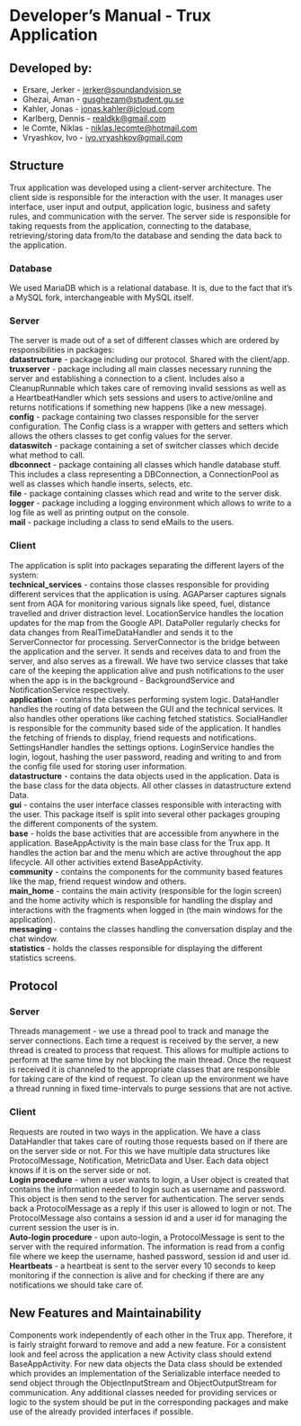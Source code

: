 # Developer’s Manual - Trux Application
## Developed by:
* Ersare, Jerker - <jerker@soundandvision.se>
* Ghezai, Aman - <gusghezam@student.gu.se>
* Kahler, Jonas - <jonas.kahler@icloud.com>
* Karlberg, Dennis - <realdkk@gmail.com>
* le Comte, Niklas - <niklas.lecomte@hotmail.com>
* Vryashkov, Ivo - <ivo.vryashkov@gmail.com>

## Structure
Trux application was developed using a client-server architecture. The client side is responsible for the interaction with the user. It manages user interface, user input and output, application logic, business and safety rules, and communication with the server. The server side is responsible for taking requests from the application, connecting to the database, retrieving/storing data from/to the database and sending the data back to the application.

### Database
We used MariaDB which is a relational database. It is, due to the fact that it’s a MySQL fork, interchangeable with MySQL itself.

### Server
The server is made out of a set of different classes which are ordered by responsibilities in packages: <br>
<b>datastructure</b> - package including our protocol. Shared with the client/app.<br>
<b>truxserver</b> - package including all main classes necessary running the server and establishing a connection to a client. Includes also a CleanupRunnable which takes care of removing invalid sessions as well as a HeartbeatHandler which sets sessions and users to active/online and returns notifications if something new happens (like a new message).<br>
<b>config</b> - package containing two classes responsible for the server configuration. The Config class is a wrapper with getters and setters which allows the others classes to get config values for the server.<br>
<b>dataswitch</b> - package containing a set of switcher classes which decide what method to call.<br>
<b>dbconnect</b> - package containing all classes which handle database stuff. This includes a class representing a DBConnection, a ConnectionPool as well as classes which handle inserts, selects, etc.<br>
<b>file</b> - package containing classes which read and write to the server disk.<br>
<b>logger</b> - package including a logging environment which allows to write to a log file as well as printing output on the console.<br>
<b>mail</b> - package including a class to send eMails to the users.<br>


### Client
The application is split into packages separating the different layers of the system:<br>
<b>technical_services</b> - contains those classes responsible for providing different services that the application is using. AGAParser captures signals sent from AGA for monitoring various signals like speed, fuel, distance travelled and driver distraction level. LocationService handles the location updates for the map from the Google API. DataPoller regularly checks for data changes from RealTimeDataHandler and sends it to the ServerConnector for processing. ServerConnector is the bridge between the application and the server. It sends and receives data to and from the server, and also serves as a firewall. We have two service classes that take care of the keeping the application alive and push notifications to the user when the app is in the background - BackgroundService and NotificationService respectively.<br>
<b>application</b> - contains the classes performing system logic. DataHandler handles the routing of data between the GUI and the technical services. It also handles other operations like caching fetched statistics. SocialHandler is responsible for the community based side of the application. It handles the fetching of friends to display, friend requests and notifications. SettingsHandler handles the settings options. LoginService handles the login, logout, hashing the user password, reading and writing to and from the config file used for storing user information.<br>
<b>datastructure</b> - contains the data objects used in the application. Data is the base class for the data objects. All other classes in datastructure extend Data.<br>
<b>gui</b> - contains the user interface classes responsible with interacting with the user. This package itself is split into several other packages grouping the different components of the system.<br>
<b>base</b> - holds the base activities that are accessible from anywhere in the     application. BaseAppActivity is the main base class for the Trux app. It handles the action bar and the menu which are active throughout the app lifecycle. All other activities extend BaseAppActivity.<br>
<b>community</b> - contains the components for the community based features like the map, friend request window and others.<br>
<b>main_home</b> - contains the main activity (responsible for the login screen) and the home activity which is responsible for handling the display and interactions with the fragments when logged in (the main windows for the application).<br>
<b>messaging</b> - contains the classes handling the conversation display and the chat window.<br>
<b>statistics</b> - holds the classes responsible for displaying the different statistics screens.<br>     

## Protocol
### Server  
Threads management - we use a thread pool to track and manage the server connections. Each time a request is received by the server, a new thread is created to process that request. This allows for multiple actions to perform at the same time by not blocking the main thread. Once the request is received it is channeled to the appropriate classes that are responsible for taking care of the kind of request. To clean up the environment we have a thread running in fixed time-intervals to purge sessions that are not active. 

### Client
Requests are routed in two ways in the application. We have a class DataHandler that takes care of routing those requests based on if there are on the server side or not. For this we have multiple data structures like ProtocolMessage, Notification, MetricData and User. Each data object knows if it is on the server side or not.<br>
<b>Login procedure</b> - when a user wants to login, a User object is created that contains the information needed to login such as username and password. This object is then send to the server for authentication. The server sends back a ProtocolMessage as a reply if this user is allowed to login or not. The ProtocolMessage also contains a session id and a user id for managing the current session the user is in.<br>
<b>Auto-login procedure</b> - upon auto-login, a ProtocolMessage is sent to the server with the required information. The information is read from a config file where we keep the username, hashed password, session id and user id.<br>
<b>Heartbeats</b> - a heartbeat is sent to the server every 10 seconds to keep monitoring if the connection is alive and for checking if there are any notifications we should take care of.<br>

## New Features and Maintainability
Components work independently of each other in the Trux app. Therefore, it is fairly straight forward to remove and add a new feature. For a consistent look and feel across the application a new Activity class should extend BaseAppActivity. For new data objects the Data class should be extended which provides an implementation of the Serializable interface needed to send object through the ObjectInputStream and ObjectOutputStream for communication. Any additional classes needed for providing services or logic to the system should be put in the corresponding packages and make use of the already provided interfaces if possible.
